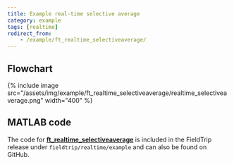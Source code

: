 ```yaml
---
title: Example real-time selective average
category: example
tags: [realtime]
redirect_from:
    - /example/ft_realtime_selectiveaverage/
---
```


## Flowchart

{% include image src="/assets/img/example/ft_realtime_selectiveaverage/realtime_selectiveaverage.png" width="400" %}

## MATLAB code

The code for **[ft_realtime_selectiveaverage](/reference/realtime/example/ft_realtime_selectiveaverage)** is included in the FieldTrip release under `fieldtrip/realtime/example` and can also be found on GitHub.

